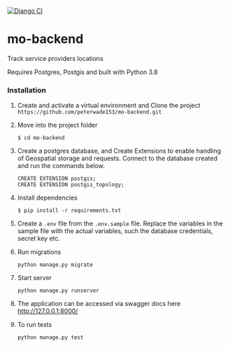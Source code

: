 [![Django CI](https://github.com/peterwade153/mo-backend/actions/workflows/django.yml/badge.svg)](https://github.com/peterwade153/mo-backend/actions/workflows/django.yml)
# mo-backend

Track service providers locations

Requires Postgres, Postgis and built with Python 3.8 

### Installation

1. Create and activate a virtual environment and Clone the project `https://github.com/peterwade153/mo-backend.git`

2. Move into the project folder
   ```
   $ cd mo-backend
   ```

3. Create a postgres database, and Create Extensions to enable handling of Geospatial storage and requests. Connect to the database created and run the commands below.
    ```
    CREATE EXTENSION postgis;
    CREATE EXTENSION postgis_topology;
    ```

4. Install dependencies 
   ```
   $ pip install -r requirements.txt
   ```

5. Create a `.env` file from the `.env.sample` file.  Replace the variables in the sample file with the actual variables, such the database credentials, secret key etc.

6. Run migrations
   ```
   python manage.py migrate
   ```

7. Start server
   ```
   python manage.py runserver
   ```

8.  The application can be accessed via swagger docs here http://127.0.0.1:8000/

9. To run tests
   ```
   python manage.py test
   ```

